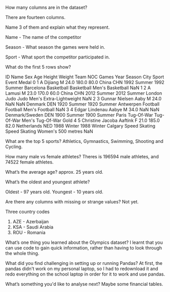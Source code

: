 
How many columns are in the dataset?

There are fourteen columns.

Name 3 of them and explain what they represent.

Name - The name of the competitor

Season - What season the games were held in.

Sport - What sport the competitor participated in.

What do the first 5 rows show?

ID                      Name Sex   Age  Height  Weight            Team  NOC        Games  Year  Season       City          Sport                             Event Medal
0   1                 A Dijiang   M  24.0   180.0    80.0           China  CHN  1992 Summer  1992  Summer  Barcelona     Basketball       Basketball Men's Basketball   NaN
1   2                  A Lamusi   M  23.0   170.0    60.0           China  CHN  2012 Summer  2012  Summer     London           Judo      Judo Men's Extra-Lightweight   NaN
2   3       Gunnar Nielsen Aaby   M  24.0     NaN     NaN         Denmark  DEN  1920 Summer  1920  Summer  Antwerpen       Football           Football Men's Football   NaN
3   4      Edgar Lindenau Aabye   M  34.0     NaN     NaN  Denmark/Sweden  DEN  1900 Summer  1900  Summer      Paris     Tug-Of-War       Tug-Of-War Men's Tug-Of-War  Gold
4   5  Christine Jacoba Aaftink   F  21.0   185.0    82.0     Netherlands  NED  1988 Winter  1988  Winter    Calgary  Speed Skating  Speed Skating Women's 500 metres   NaN


What are the top 5 sports?
Athletics, Gymnastics, Swimming, Shooting and Cycling.

How many male vs female athletes?
Theres is 196594 male athletes, and 74522 female athletes.

What’s the average age?
approx. 25 years old.



What’s the oldest and youngest athlete?

Oldest - 97 years old.
Youngest - 10 years old.

Are there any columns with missing or strange values?
Not yet.

Three country codes
1) AZE - Azerbaijan
2) KSA - Saudi Arabia
3) ROU - Romania



What’s one thing you learned about the Olympics dataset?
I learnt that you can use code to gain quick information, rather than having to look through the whole thing.

What did you find challenging in setting up or running Pandas?
At first, the pandas didn't work on my personal laptop, so I had to redownload it and redo everything on the school laptop in order for it to work and use pandas.

What’s something you'd like to analyse next?
Maybe some financial tables.